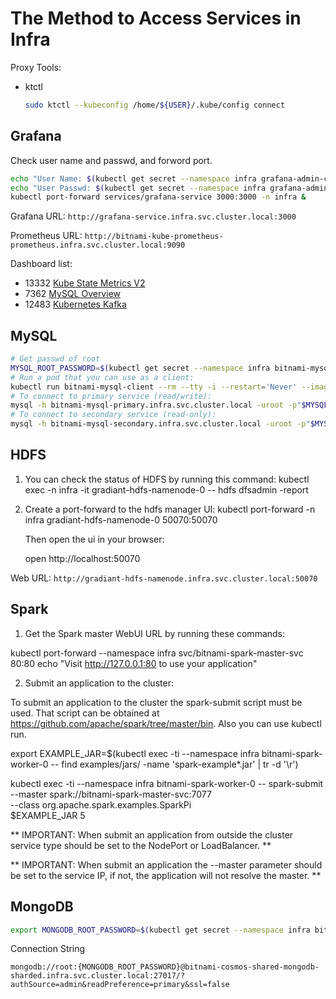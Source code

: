 
# The Method to Access Services in Infra

Proxy Tools:

* ktctl
  
  ```bash
  sudo ktctl --kubeconfig /home/${USER}/.kube/config connect
  ```

## Grafana

Check user name and passwd, and forword port.

```bash
echo "User Name: $(kubectl get secret --namespace infra grafana-admin-credentials -o jsonpath="{.data.GF_SECURITY_ADMIN_USER}" | base64 -d)"
echo "User Passwd: $(kubectl get secret --namespace infra grafana-admin-credentials -o jsonpath="{.data.GF_SECURITY_ADMIN_PASSWORD}" | base64 -d)"
kubectl port-forward services/grafana-service 3000:3000 -n infra &
```

Grafana URL: `http://grafana-service.infra.svc.cluster.local:3000`

Prometheus URL: `http://bitnami-kube-prometheus-prometheus.infra.svc.cluster.local:9090`

Dashboard list:

* 13332 [Kube State Metrics V2](https://grafana.com/grafana/dashboards/13332-kube-state-metrics-v2/)
* 7362  [MySQL Overview](https://grafana.com/grafana/dashboards/7362-mysql-overview/)
* 12483 [Kubernetes Kafka](https://grafana.com/grafana/dashboards/12483-kubernetes-kafka/)

## MySQL

```bash
# Get passwd of root
MYSQL_ROOT_PASSWORD=$(kubectl get secret --namespace infra bitnami-mysql -o jsonpath="{.data.mysql-root-password}" | base64 -d)
# Run a pod that you can use as a client:
kubectl run bitnami-mysql-client --rm --tty -i --restart='Never' --image  docker.io.registry.jingtao.fun/bitnami/mysql:8.0.30-debian-11-r15 --namespace infra --env MYSQL_ROOT_PASSWORD=$MYSQL_ROOT_PASSWORD --command -- bash
# To connect to primary service (read/write):
mysql -h bitnami-mysql-primary.infra.svc.cluster.local -uroot -p"$MYSQL_ROOT_PASSWORD"
# To connect to secondary service (read-only):
mysql -h bitnami-mysql-secondary.infra.svc.cluster.local -uroot -p"$MYSQL_ROOT_PASSWORD"
```

## HDFS

1. You can check the status of HDFS by running this command:
   kubectl exec -n infra -it gradiant-hdfs-namenode-0 -- hdfs dfsadmin -report

2. Create a port-forward to the hdfs manager UI:
   kubectl port-forward -n infra gradiant-hdfs-namenode-0 50070:50070

   Then open the ui in your browser:
   
   open http://localhost:50070

Web URL: `http://gradiant-hdfs-namenode.infra.svc.cluster.local:50070`

## Spark

1. Get the Spark master WebUI URL by running these commands:

  kubectl port-forward --namespace infra svc/bitnami-spark-master-svc 80:80
  echo "Visit http://127.0.0.1:80 to use your application"

2. Submit an application to the cluster:

  To submit an application to the cluster the spark-submit script must be used. That script can be
  obtained at https://github.com/apache/spark/tree/master/bin. Also you can use kubectl run.

  export EXAMPLE_JAR=$(kubectl exec -ti --namespace infra bitnami-spark-worker-0 -- find examples/jars/ -name 'spark-example*\.jar' | tr -d '\r')

  kubectl exec -ti --namespace infra bitnami-spark-worker-0 -- spark-submit --master spark://bitnami-spark-master-svc:7077 \
    --class org.apache.spark.examples.SparkPi \
    $EXAMPLE_JAR 5

** IMPORTANT: When submit an application from outside the cluster service type should be set to the NodePort or LoadBalancer. **

** IMPORTANT: When submit an application the --master parameter should be set to the service IP, if not, the application will not resolve the master. **


## MongoDB

```bash
export MONGODB_ROOT_PASSWORD=$(kubectl get secret --namespace infra bitnami-cosmos-shared-mongodb-sharded -o jsonpath="{.data.mongodb-root-password}" | base64 -d)
```

Connection String
```
mongodb://root:{MONGODB_ROOT_PASSWORD}@bitnami-cosmos-shared-mongodb-sharded.infra.svc.cluster.local:27017/?authSource=admin&readPreference=primary&ssl=false
```
